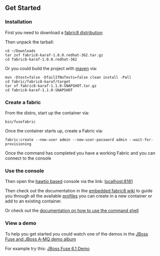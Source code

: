 ## Get Started

### Installation

First you need to download a <a class="btn" href="https://repository.jboss.org/nexus/content/repositories/ea/io/fabric8/fabric8-karaf/1.0.0.redhat-362/fabric8-karaf-1.0.0.redhat-362.tar.gz">fabric8 distribution</a>

Then unpack the tarball:

    cd ~/Downloads
    tar zxf fabric8-karaf-1.0.0.redhat-362.tar.gz
    cd fabric8-karaf-1.0.0.redhat-362

Or you could build the project with [maven](http://maven.apache.org/) via:

    mvn -Dtest=false -DfailIfNoTests=false clean install -Pall
    cd fabric/fabric8-karaf/target
    tar xf fabric8-karaf-1.1.0-SNAPSHOT.tar.gz
    cd fabric8-karaf-1.1.0-SNAPSHOT

### Create a fabric

From the distro, start up the container via:

    bin/fusefabric

Once the container starts up, create a Fabric via:

    fabric:create --new-user admin --new-user-password admin --wait-for-provisioning

Once the command has completed you have a working Fabric and you can connect to the console

### Use the console

Then open the [hawtio based](http://hawt.io/) console via the link: <a class="btn" href="http://localhost:8181/">localhost:8181</a>

Then check out the documentation in the [embedded fabric8 wiki](http://localhost:8181/hawtio/index.html#/wiki/branch/1.0/view/fabric/profiles) to guide you through all the available [profiles](#/site/book/doc/index.md?chapter=profiles_md) you can create in a new container or add to an existing container.

Or check out the [documentation on how to use the command shell](#/site/book/doc/index.md?chapter=agent_md)

### View a demo

To help you get started you could watch one of the demos in the  <a class="btn" href="https://vimeo.com/album/2635012">JBoss Fuse and JBoss A-MQ demo album</a>

For example try this: <a class="btn" href="https://vimeo.com/80625940">JBoss Fuse 6.1 Demo</a>
